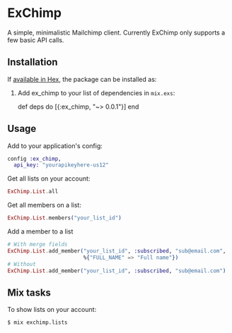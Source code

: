 # ExChimp

A simple, minimalistic Mailchimp client.
Currently ExChimp only supports a few basic API calls.

## Installation

If [available in Hex](https://hex.pm/docs/publish), the package can be installed as:

  1. Add ex_chimp to your list of dependencies in `mix.exs`:

        def deps do
          [{:ex_chimp, "~> 0.0.1"}]
        end

## Usage

Add to your application's config:

```elixir
config :ex_chimp,
  api_key: "yourapikeyhere-us12"
```

Get all lists on your account:

```elixir
ExChimp.List.all
```

Get all members on a list:

```elixir
ExChimp.List.members("your_list_id")
```

Add a member to a list

```elixir
# With merge fields
ExChimp.List.add_member("your_list_id", :subscribed, "sub@email.com", 
                        %{"FULL_NAME" => "Full name"})
# Without
ExChimp.List.add_member("your_list_id", :subscribed, "sub@email.com")
```

## Mix tasks

To show lists on your account:

    $ mix exchimp.lists